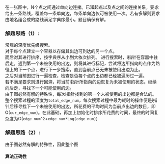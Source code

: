 
在一张图中，N个点之间通过单向边连接。已知起点以及点之间的连接关系，要求给出一条路线，覆盖每一条单向边，每条单向边仅可被使用一次。若有多解则要求由地名组合成的路线满足字典序最小。题目确保有解。

### 解题思路（1）:

常规的深度优先级搜索。  
对于每个点建立一个容器以存储其出边可到达的另一个点。  
而后对其进行排序，按字典序从小到大依次排列。
进行搜索时，i指针在容器中往后走，遇到第一个未被使用的出边，则将其进行标记，尝试将边所指向的点作为路径上的下一个点，进行下一步搜索，直到当前点已无未被使用出边为止。  
之后对当前图进行一遍检查，检查是否每个点的出边都已经被遍历过一遍。  
若不满足要求则进行回溯，将当前i指针所指向的边恢复为未被使用的状态，继续向后走，寻找下一个可能使用的边。  
由于图必然有解的特殊性，每次i指针找到的第一个未被使用的出边都是合法的。整个搜索过程的深度为`total_edge_num`，每次搜索过程中最为耗时的操作便是i指针后移寻找下一个未被使用的出边，所花费的平均时间为当前点出边的数目，即O(`cur_edge_num`)。在此基础，再加上初始化时排序所花费的时间，最终的时间复杂度为O(`edge_num^2`+`edge_num*Log(edge_num)`)
### 解题思路（2）:
由于图必然有解的特殊性，因此整个图
#### 算法正确性
